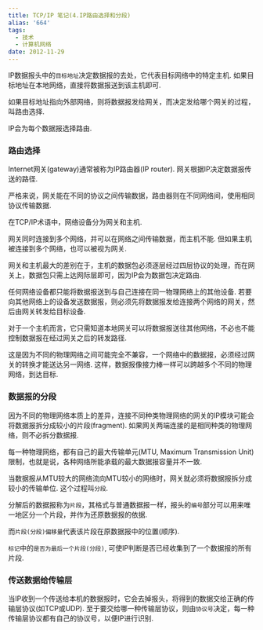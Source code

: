 ```yaml
---
title: TCP/IP 笔记(4.IP路由选择和分段)
alias: '664'
tags:
  - 技术
  - 计算机网络
date: 2012-11-29
---
```


IP数据报头中的`目标地址`决定数据报的去处，它代表目标网络中的特定主机. 如果目标地址在本地网络，直接将数据报送到该主机即可.

如果目标地址指向外部网络，则将数据报发给网关，而决定发给哪个网关的过程，叫路由选择.

IP会为每个数据报选择路由.

### 路由选择

Internet网关(gateway)通常被称为IP路由器(IP router). 网关根据IP决定数据报传送的路径.

严格来说，网关能在不同的协议之间传输数据，路由器则在不同网络间，使用相同协议传输数据.

在TCP/IP术语中，网络设备分为网关和主机.

网关同时连接到多个网络，并可以在网络之间传输数据，而主机不能. 但如果主机被连接到多个网络，也可以被视为网关.

网关和主机最大的差别在于，主机的数据包必须逐层经过四层协议的处理，而在网关上，数据包只需上达网际层即可，因为IP会为数据包决定路由.

任何网络设备都只能将数据报送到与自己连接在同一物理网络上的其他设备. 若要向其他网络上的设备发送数据报，则必须先将数据报发给连接两个网络的网关，然后由网关转发给目标设备.

对于一个主机而言，它只需知道本地网关可以将数据报送往其他网络，不必也不能控制数据报在经过网关之后的转发路径.

这是因为不同的物理网络之间可能完全不兼容，一个网络中的数据报，必须经过网关的转换才能送达另一网络. 这样，数据报像接力棒一样可以跨越多个不同的物理网络，到达目标.

### 数据报的分段

因为不同的物理网络本质上的差异，连接不同种类物理网络的网关的IP模块可能会将数据报拆分成较小的片段(fragment). 如果网关两端连接的是相同种类的物理网络，则不必拆分数据报.

每一种物理网络，都有自己的最大传输单元(MTU, Maximum Transmission Unit)限制，也就是说，各种网络所能承载的最大数据报容量并不一致.

当数据报从MTU较大的网络流向MTU较小的网络时，网关就必须将数据报拆分成较小的传输单位. 这个过程叫`分段`.

分解后的数据报称为`片段`，其格式与普通数据报一样，报头的`编号`部分可以用来唯一地区分一个片段，并作为还原数据报的依据.

而`片段(分段)偏移量`代表该片段在原数据报中的位置(顺序).

`标记`中的`是否为最后一个片段(分段)`, 可使IP判断是否已经收集到了一个数据报的所有片段.

### 传送数据给传输层

当IP收到一个传送给本机的数据报时，它会去掉报头，将得到的数据交给正确的传输层协议(如TCP或UDP). 至于要交给哪一种传输层协议，则由`协议号`决定，每一种传输层协议都有自己的协议号，以便IP进行识别.
